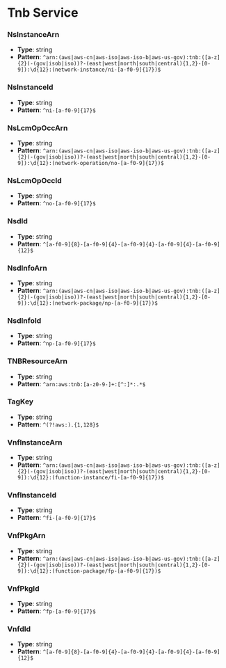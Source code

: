 # Tnb Service

### NsInstanceArn
- **Type**: string
- **Pattern**: `^arn:(aws|aws-cn|aws-iso|aws-iso-b|aws-us-gov):tnb:([a-z]{2}(-(gov|isob|iso))?-(east|west|north|south|central){1,2}-[0-9]):\d{12}:(network-instance/ni-[a-f0-9]{17})$`

### NsInstanceId
- **Type**: string
- **Pattern**: `^ni-[a-f0-9]{17}$`

### NsLcmOpOccArn
- **Type**: string
- **Pattern**: `^arn:(aws|aws-cn|aws-iso|aws-iso-b|aws-us-gov):tnb:([a-z]{2}(-(gov|isob|iso))?-(east|west|north|south|central){1,2}-[0-9]):\d{12}:(network-operation/no-[a-f0-9]{17})$`

### NsLcmOpOccId
- **Type**: string
- **Pattern**: `^no-[a-f0-9]{17}$`

### NsdId
- **Type**: string
- **Pattern**: `^[a-f0-9]{8}-[a-f0-9]{4}-[a-f0-9]{4}-[a-f0-9]{4}-[a-f0-9]{12}$`

### NsdInfoArn
- **Type**: string
- **Pattern**: `^arn:(aws|aws-cn|aws-iso|aws-iso-b|aws-us-gov):tnb:([a-z]{2}(-(gov|isob|iso))?-(east|west|north|south|central){1,2}-[0-9]):\d{12}:(network-package/np-[a-f0-9]{17})$`

### NsdInfoId
- **Type**: string
- **Pattern**: `^np-[a-f0-9]{17}$`

### TNBResourceArn
- **Type**: string
- **Pattern**: `^arn:aws:tnb:[a-z0-9-]+:[^:]*:.*$`

### TagKey
- **Type**: string
- **Pattern**: `^(?!aws:).{1,128}$`

### VnfInstanceArn
- **Type**: string
- **Pattern**: `^arn:(aws|aws-cn|aws-iso|aws-iso-b|aws-us-gov):tnb:([a-z]{2}(-(gov|isob|iso))?-(east|west|north|south|central){1,2}-[0-9]):\d{12}:(function-instance/fi-[a-f0-9]{17})$`

### VnfInstanceId
- **Type**: string
- **Pattern**: `^fi-[a-f0-9]{17}$`

### VnfPkgArn
- **Type**: string
- **Pattern**: `^arn:(aws|aws-cn|aws-iso|aws-iso-b|aws-us-gov):tnb:([a-z]{2}(-(gov|isob|iso))?-(east|west|north|south|central){1,2}-[0-9]):\d{12}:(function-package/fp-[a-f0-9]{17})$`

### VnfPkgId
- **Type**: string
- **Pattern**: `^fp-[a-f0-9]{17}$`

### VnfdId
- **Type**: string
- **Pattern**: `^[a-f0-9]{8}-[a-f0-9]{4}-[a-f0-9]{4}-[a-f0-9]{4}-[a-f0-9]{12}$`

